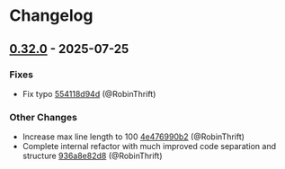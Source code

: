# Changelog

## [0.32.0](https://github.com/RobinThrift/conveyor/releases/tag/v0.32.0) - 2025-07-25

### <!-- 1 -->Fixes

- Fix typo [554118d94d](https://github.com/RobinThrift/conveyor/commit/554118d94d2c14c0e17506f0ed6ab09c413303af) (@RobinThrift)

### <!-- 6 -->Other Changes

- Increase max line length to 100 [4e476990b2](https://github.com/RobinThrift/conveyor/commit/4e476990b2df53181e57194eab112a5284f94238) (@RobinThrift)
- Complete internal refactor with much improved code separation and structure [936a8e82d8](https://github.com/RobinThrift/conveyor/commit/936a8e82d88af7a76511e435272266ddf94bddcb) (@RobinThrift)

[0.32.0]: https://github.com/RobinThrift/conveyor/compare/v0.31.0..v0.32.0

